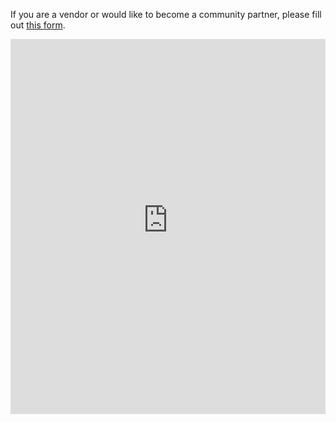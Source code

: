 If you are a vendor or would like to become a community partner, please fill out [this form](https://tally.so/r/wvrVk4).
<iframe src="https://community.dataengineering.wiki/" style="border-width:0" width="100%" height="600" frameborder="0" scrolling="no"></iframe>
